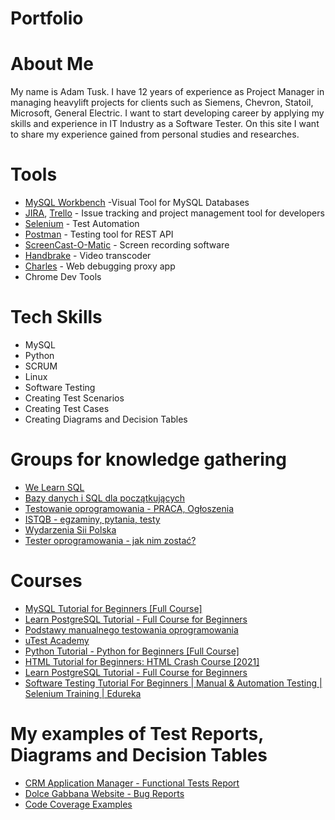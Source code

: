 # Portfolio

# About Me
My name is Adam Tusk. I have 12 years of experience as Project Manager in managing heavylift projects for clients such as Siemens, Chevron, Statoil, Microsoft, General Electric. I want to start developing career by applying my skills and experience in IT Industry as a Software Tester. On this site I want to share my experience gained from personal studies and researches. 

# Tools
* [MySQL Workbench](https://www.mysql.com/products/workbench/) -Visual Tool for MySQL Databases
* [JIRA](https://www.atlassian.com/software/jira), [Trello](https://trello.com/) - Issue tracking and project management tool for developers
* [Selenium](https://www.selenium.dev/) - Test Automation
* [Postman](https://www.postman.com/) - Testing tool for REST API
* [ScreenCast-O-Matic](https://screencast-o-matic.com/home) - Screen recording software
* [Handbrake](https://handbrake.fr/downloads.php) - Video transcoder
* [Charles](https://www.charlesproxy.com/download/) - Web debugging proxy app
* Chrome Dev Tools

# Tech Skills
* MySQL
* Python
* SCRUM
* Linux
* Software Testing
* Creating Test Scenarios 
* Creating Test Cases
* Creating Diagrams and Decision Tables

# Groups for knowledge gathering
* [We Learn SQL](https://www.facebook.com/groups/welearnsql/)
* [Bazy danych i SQL dla początkujących](https://www.facebook.com/groups/podstawySQL)
* [Testowanie oprogramowania - PRACA, Ogłoszenia](https://www.facebook.com/groups/215557562210470/?ref=group_header)
* [ISTQB - egzaminy, pytania, testy](https://www.facebook.com/groups/194288250951242/)
* [Wydarzenia Sii Polska](https://www.facebook.com/groups/SiiPoland.events/?ref=group_header)
* [Tester oprogramowania - jak nim zostać?](https://www.facebook.com/groups/531570473876610/?ref=group_header)

# Courses
* [MySQL Tutorial for Beginners [Full Course]](https://www.youtube.com/watch?v=7S_tz1z_5bA)
* [Learn PostgreSQL Tutorial - Full Course for Beginners](https://youtu.be/-VO7YjQeG6Y)
* [Podstawy manualnego testowania oprogramowania](https://www.udemy.com/course/kurs-testowania-oprogramowania/)
* [uTest Academy](https://www.utest.com/)
* [Python Tutorial - Python for Beginners [Full Course]](https://www.youtube.com/watch?v=_uQrJ0TkZlc)
* [HTML Tutorial for Beginners: HTML Crash Course [2021]](https://www.youtube.com/watch?v=qz0aGYrrlhU)
* [Learn PostgreSQL Tutorial - Full Course for Beginners](https://youtu.be/qw--VYLpxG4)
* [Software Testing Tutorial For Beginners | Manual & Automation Testing | Selenium Training | Edureka](https://www.youtube.com/watch?v=T3q6QcCQZQg)

# My examples of Test Reports, Diagrams and Decision Tables
* [CRM Application Manager - Functional Tests Report](https://bit.ly/3C19v8W)
* [Dolce Gabbana Website - Bug Reports](https://bit.ly/3qAtlVK)
* [Code Coverage Examples](https://drive.google.com/file/d/1C5ysv_3lyfuwP1F-Hp2MOjDpekKSHjNh/view?usp=sharing)

